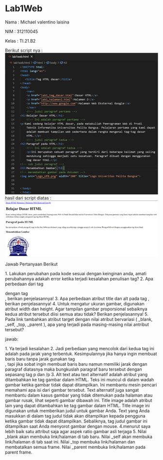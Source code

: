 # Lab1Web
<p>Nama : Michael valentino laisina</p>
<p>NIM : 312110045</p>
<p>Kelas : TI.21.B2</p>

Berikut script nya :
![1](img/code.png)
hasil dari script diatas :
![2](img/hasil.png)

<p>Jawab Pertanyaan Berikut</p>
1. Lakukan perubahan pada kode sesuai dengan keinginan anda, amati perubahannya adakah
error ketika terjadi kesalahan penulisan tag?
2. Apa perbedaan dari tag <p> dengan tag <br>, berikan penjelasannya!
3. Apa perbedaan atribut title dan alt pada tag <img>, berikan penjelasannya!
4. Untuk mengatur ukuran gambar, digunakan atribut width dan height. Agar tampilan gambar
proporsional sebaiknya kedua atribut tersebut diisi semua atau tidak? Berikan penjelasannya!
5. Pada link tambahkan atribut target dengan nilai atribut bervariasi ( _blank, _self, _top,
_parent ), apa yang terjadi pada masing-masing nilai antribut tersebut?
<p>jawab:</p>
1. Ya terjadi kesalahan
2. Jadi perbedaan yang mencolok dari kedua tag ini adalah pada jarak yang terbentuk.
Kesimpulannya jika hanya ingin membuat baris baru tanpa jarak gunakan tag <br/> , tapi jika sobat ingin membuat baris baru namun memiliki jarak dengan paragraf diatasnya maka bungkuslah paragraf baru tersebut dengan sepasang tag p dan /p
3. Alt text atau text alternatif adalah atribut yang ditambahkan ke tag gambar dalam HTML. Teks ini muncul di dalam wadah gambar ketika gambar tidak dapat ditampilkan. Ini membantu mesin pencari memahami apa isi dari gambar tersebut. Text alternatif juga sangat membantu dalam kasus gambar yang tidak ditemukan pada halaman atau gambar rusak, lihat seperti gambar dibawah ini.
Title image adalah atribut lain yang dapat ditambahkan ke tag gambar dalam HTML. Title image ini digunakan untuk memberikan judul untuk gambar Anda. Text yang Anda masukkan di dalam tag judul tidak akan ditampilkan kepada pengguna ketika gambar tidak dapat ditampilkan. Sebaliknya, tag judul gambar ini ditampilkan saat Anda menyorot gambar dengan mouse.
4.menurut saya lebih baik satu attribut saja agar aspek ratio gambar asli terjaga 
5. Nilai _blank akan membuka link/halaman di tab baru.
Nilai _self akan membuka link/halaman di tab saat ini.
Nilai _top membuka link/halaman dan membatalkan semua frame.
Nilai _parent membuka link/halaman pada parent frame.

